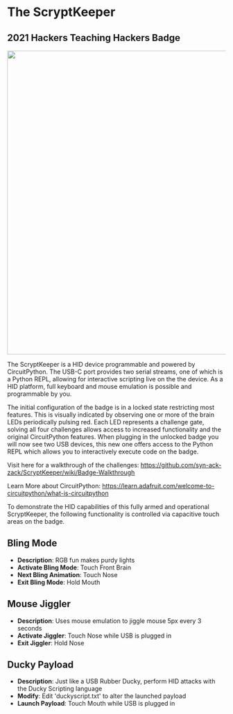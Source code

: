 # The ScryptKeeper

## 2021 Hackers Teaching Hackers Badge

<img src="https://user-images.githubusercontent.com/2582445/144517951-0769373b-a938-4fa1-9a49-e73bf93c29ff.jpg" width="600" height="700">

The ScryptKeeper is a HID device programmable and powered by CircuitPython.
The USB-C port provides two serial streams, one of which is a Python REPL, 
allowing for interactive scripting live on the the device. As a HID platform, 
full keyboard and mouse emulation is possible and programmable by you.

The initial configuration of the badge is in a locked state restricting most features. This is visually indicated by observing one or more of the brain LEDs periodically pulsing red. Each LED represents a challenge gate, solving all four challenges allows access to increased functionality and the original CircuitPython features. When plugging in the unlocked badge you will now see two USB devices, this new one offers access to the Python REPL which allows you to interactively execute code on the badge. 

Visit here for a walkthrough of the challenges: https://github.com/syn-ack-zack/ScryptKeeper/wiki/Badge-Walkthrough

Learn More about CircuitPython: https://learn.adafruit.com/welcome-to-circuitpython/what-is-circuitpython

To demonstrate the HID capabilities of this fully armed and operational ScryptKeeper, the following functionality is controlled
via capacitive touch areas on the badge. 

Bling Mode
---
- **Description**: RGB fun makes purdy lights
- **Activate Bling Mode**: Touch Front Brain
- **Next Bling Animation**: Touch Nose
- **Exit Bling Mode**: Hold Mouth

Mouse Jiggler
---
- **Description**: Uses mouse emulation to jiggle mouse 5px every 3 seconds
- **Activate Jiggler**: Touch Nose while USB is plugged in
- **Exit Jiggler**: Hold Nose

Ducky Payload
---
- **Description**: Just like a USB Rubber Ducky, perform HID attacks with the Ducky Scripting language
- **Modify**: Edit 'duckyscript.txt' to alter the launched payload
- **Launch Payload**: Touch Mouth while USB is plugged in 

